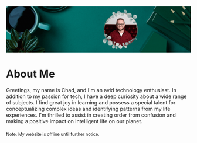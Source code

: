 ![Banner](https://github.com/ChadNaps/ChadNaps/blob/main/Github%20Banner%20Edit.gif)

# About Me
Greetings, my name is Chad, and I'm an avid technology enthusiast. In addition to my passion for tech, I have a deep curiosity about a wide range of subjects. I find great joy in learning and possess a special talent for conceptualizing complex ideas and identifying patterns from my life experiences. I'm thrilled to assist in creating order from confusion and making a positive impact on intelligent life on our planet.

<sub>Note: My website is offline until further notice.</sub>
